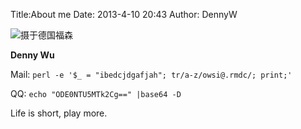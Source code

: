 Title:About me
Date: 2013-4-10 20:43
Author: DennyW

![摄于德国福森](|filename|/images/aboutme.jpg)

**Denny Wu**

Mail: `perl -e '$_ = "ibedcjdgafjah"; tr/a-z/owsi@.rmdc/; print;'`

QQ: `echo "ODE0NTU5MTk2Cg==" |base64 -D`

Life is short, play more.
